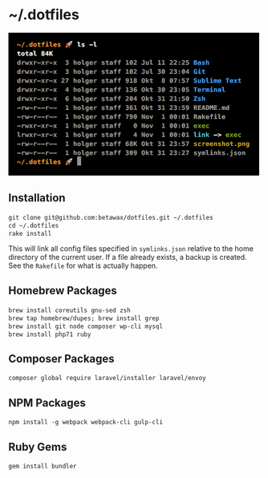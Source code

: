 # ~/.dotfiles

![](screenshot.png)

## Installation

```
git clone git@github.com:betawax/dotfiles.git ~/.dotfiles
cd ~/.dotfiles
rake install
```

This will link all config files specified in `symlinks.json` relative to the home directory of the current user. If a file already exists, a backup is created. See the `Rakefile` for what is actually happen.

## Homebrew Packages

```
brew install coreutils gnu-sed zsh
brew tap homebrew/dupes; brew install grep
brew install git node composer wp-cli mysql
brew install php71 ruby
```

## Composer Packages

```
composer global require laravel/installer laravel/envoy
```

## NPM Packages

```
npm install -g webpack webpack-cli gulp-cli
```

## Ruby Gems

```
gem install bundler
```

